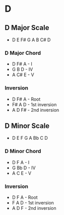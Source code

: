 # D

## D Major Scale

* D E F# G A B C# D

### D Major Chord

* D F# A - I
* G B D - IV
* A C# E - V

### Inversion

* D F# A - Root
* F# A D - 1st inversion
* A D F# - 2nd inversion

## D Minor Scale

* D E F G A Bb C D

### D Minor Chord

* D F A - I
* G Bb D - IV
* A C E - V

### Inversion

* D F A - Root
* F A D - 1st inversion
* A D F - 2nd inversion